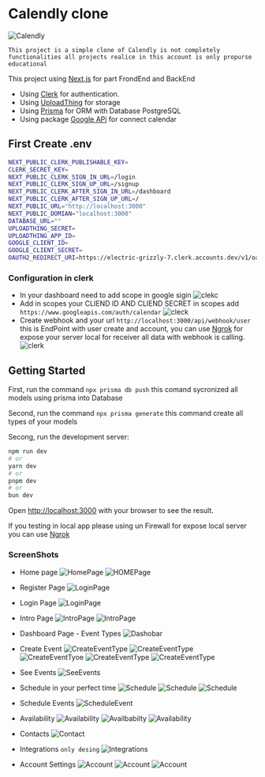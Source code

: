 # Calendly clone

![Calendly](https://firebasestorage.googleapis.com/v0/b/brayancevallosdev.appspot.com/o/calendlyclone%2Flogo.svg?alt=media&token=0ce8fec5-9419-4617-b17c-40fd1a9b2ff7)

`This project is a simple clone of Calendly is not completely functionalities all projects realice in this account is only propurse educational`

This project using [Next.js](https://nextjs.org/) for part FrondEnd and BackEnd

- Using [Clerk](https://clerk.com/) for authentication.
- Using [UploadThing](https://uploadthing.com/) for storage
- Using [Prisma](https://www.prisma.io/) for ORM with Database PostgreSQL
- Using package [Google APi](https://www.npmjs.com/package/googleapis) for connect calendar

## First Create .env

```bash
NEXT_PUBLIC_CLERK_PUBLISHABLE_KEY=
CLERK_SECRET_KEY=
NEXT_PUBLIC_CLERK_SIGN_IN_URL=/login
NEXT_PUBLIC_CLERK_SIGN_UP_URL=/signup
NEXT_PUBLIC_CLERK_AFTER_SIGN_IN_URL=/dashboard
NEXT_PUBLIC_CLERK_AFTER_SIGN_UP_URL=/
NEXT_PUBLIC_URL="http://localhost:3000"
NEXT_PUBLIC_DOMIAN="localhost:3000"
DATABASE_URL=""
UPLOADTHING_SECRET=
UPLOADTHING_APP_ID=
GOOGLE_CLIENT_ID=
GOOGLE_CLIENT_SECRET=
OAUTH2_REDIRECT_URI=https://electric-grizzly-7.clerk.accounts.dev/v1/oauth_callback
```

### Configuration in clerk

- In your dashboard need to add scope in google sigin
    ![clekc](https://firebasestorage.googleapis.com/v0/b/brayancevallosdev.appspot.com/o/calendlyclone%2Fconfig1.png?alt=media&token=4f5326e2-6723-47be-80d0-7d3dc75e89be)
- Add in scopes your CLIEND ID AND CLIEND SECRET in scopes add  `https://www.googleapis.com/auth/calendar`
  ![cleck](https://firebasestorage.googleapis.com/v0/b/brayancevallosdev.appspot.com/o/calendlyclone%2Fconfig2.png?alt=media&token=953df61b-fcfa-431a-87fc-528fd9854579)
- Create webhook and your url `http://localhost:3000/api/webhook/user` this is EndPoint with user create and account, you can use [Ngrok](https://ngrok.com/) for expose your server local for receiver all data with webhook is calling.
  ![clerk](https://firebasestorage.googleapis.com/v0/b/brayancevallosdev.appspot.com/o/calendlyclone%2Fconfig3.png?alt=media&token=a09f848c-36f2-4800-b45f-ff395b3b6756)

## Getting Started

First, run the command `npx prisma db push` this comand sycronized all models using prisma into Database

Second, run the command `npx prisma generate` this command create all types of your models

Secong, run the development server:

```bash
npm run dev
# or
yarn dev
# or
pnpm dev
# or
bun dev
```

Open [http://localhost:3000](http://localhost:3000) with your browser to see the result.

If you testing in local app please using un Firewall for expose local server you can use [Ngrok](https://ngrok.com/)

### ScreenShots

- Home page
  ![HomePage](https://firebasestorage.googleapis.com/v0/b/brayancevallosdev.appspot.com/o/calendlyclone%2Fimg1.png?alt=media&token=408cefea-4f13-476d-88be-c61f0071ac65)
  ![HOMEPage](https://firebasestorage.googleapis.com/v0/b/brayancevallosdev.appspot.com/o/calendlyclone%2Fimg2.png?alt=media&token=b4407e7c-6499-4094-8ce0-57f19388f200)

- Register Page
  ![LoginPage](https://firebasestorage.googleapis.com/v0/b/brayancevallosdev.appspot.com/o/calendlyclone%2Fimg3.png?alt=media&token=63f166c9-c43f-49c4-b943-fefd9390bd6c)
- Login Page
  ![LoginPage](https://firebasestorage.googleapis.com/v0/b/brayancevallosdev.appspot.com/o/calendlyclone%2Fimg4.png?alt=media&token=0dcadb85-44c7-4427-adac-005a322a1d97)
- Intro Page
  ![IntroPage](https://firebasestorage.googleapis.com/v0/b/brayancevallosdev.appspot.com/o/calendlyclone%2Fimg5.png?alt=media&token=19b88d64-d710-4884-9dee-938e86821563)
  ![IntroPage](https://firebasestorage.googleapis.com/v0/b/brayancevallosdev.appspot.com/o/calendlyclone%2Fimg6.png?alt=media&token=b74b8d90-b882-481e-b2fc-55404affb3d1)
- Dashboard Page - Event Types
  ![Dashobar](https://firebasestorage.googleapis.com/v0/b/brayancevallosdev.appspot.com/o/calendlyclone%2Fimg8.png?alt=media&token=a41c58ab-d23b-4715-8916-aa070fcd14e3)
- Create Event
  ![CreateEventType](https://firebasestorage.googleapis.com/v0/b/brayancevallosdev.appspot.com/o/calendlyclone%2Fimg9.png?alt=media&token=e9ad892a-3623-446d-af75-e1fe60522700)
  ![CreateEventType](https://firebasestorage.googleapis.com/v0/b/brayancevallosdev.appspot.com/o/calendlyclone%2Fimg10.png?alt=media&token=6532117b-01f6-42ef-a1bf-cb5c04ce4390)
  ![CreateEventTyoe](https://firebasestorage.googleapis.com/v0/b/brayancevallosdev.appspot.com/o/calendlyclone%2Fimg11.png?alt=media&token=cc498378-034e-4859-9461-6d48f7c55c2a)
  ![CreateEventType](https://firebasestorage.googleapis.com/v0/b/brayancevallosdev.appspot.com/o/calendlyclone%2Fimg12.png?alt=media&token=552c7fa9-7604-4c51-b446-ce2182daba9c)
  ![CreateEventType](https://firebasestorage.googleapis.com/v0/b/brayancevallosdev.appspot.com/o/calendlyclone%2Fimg13.png?alt=media&token=230c2fff-7450-4a9d-9e83-8a608a9aea4b)
- See Events
  ![SeeEvents](https://firebasestorage.googleapis.com/v0/b/brayancevallosdev.appspot.com/o/calendlyclone%2Fimg14.png?alt=media&token=c44937ba-c4d1-4a68-a755-da5024487bcc)
- Schedule in your perfect time
  ![Schedule](https://firebasestorage.googleapis.com/v0/b/brayancevallosdev.appspot.com/o/calendlyclone%2Fimg15.png?alt=media&token=557a0549-924b-453d-b07c-12fa9ff29071)
  ![Schedule](https://firebasestorage.googleapis.com/v0/b/brayancevallosdev.appspot.com/o/calendlyclone%2Fimg16.png?alt=media&token=6b7748b4-0265-4877-88a0-f5a9c2ff2017)
  ![Schedule](https://firebasestorage.googleapis.com/v0/b/brayancevallosdev.appspot.com/o/calendlyclone%2Fimg17.png?alt=media&token=c53a58cf-a393-488f-b84f-116e33f92323)
- Schedule Events
  ![ScheduleEvent](https://firebasestorage.googleapis.com/v0/b/brayancevallosdev.appspot.com/o/calendlyclone%2Fimg18.png?alt=media&token=72d155eb-25bf-489d-b7e8-ca8b2f3c37d2)
- Availability
  ![Availability](https://firebasestorage.googleapis.com/v0/b/brayancevallosdev.appspot.com/o/calendlyclone%2Fimg19.png?alt=media&token=cdd3b126-0582-40a2-8269-64b166d70374)
  ![Availbabilty](https://firebasestorage.googleapis.com/v0/b/brayancevallosdev.appspot.com/o/calendlyclone%2Fimg20.png?alt=media&token=17383f21-3f54-47bd-afd7-302406d25b20)
  ![Availability](https://firebasestorage.googleapis.com/v0/b/brayancevallosdev.appspot.com/o/calendlyclone%2Fimg21.png?alt=media&token=d0aaf27d-ceb9-4d4e-9572-484b8ab67755)
- Contacts 
  ![Contact](https://firebasestorage.googleapis.com/v0/b/brayancevallosdev.appspot.com/o/calendlyclone%2Fimg22.png?alt=media&token=31d3791e-257e-403d-8cd6-6acb67304e00)
- Integrations `only desing`
  ![Integrations](https://firebasestorage.googleapis.com/v0/b/brayancevallosdev.appspot.com/o/calendlyclone%2Fimg23.png?alt=media&token=446df508-825c-43e2-9230-5e938f1c5a14)
- Account Settings
  ![Account](https://firebasestorage.googleapis.com/v0/b/brayancevallosdev.appspot.com/o/calendlyclone%2Fimg24.png?alt=media&token=c20ca3e3-5966-4d9e-86fb-6e14369e111a)
  ![Account](https://firebasestorage.googleapis.com/v0/b/brayancevallosdev.appspot.com/o/calendlyclone%2Fimg25.png?alt=media&token=a69b3a61-ca3e-4c00-9590-49bea0e0458b)
  ![Account](https://firebasestorage.googleapis.com/v0/b/brayancevallosdev.appspot.com/o/calendlyclone%2Fimg26.png?alt=media&token=39d533da-0f63-41fd-bea2-23442feae840)
